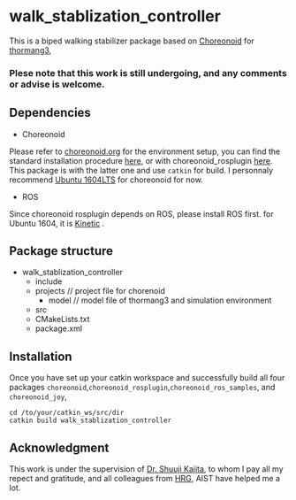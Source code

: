 # walk_stablization_controller
This is a biped walking stabilizer package based on [Choreonoid](https://github.com/s-nakaoka/choreonoid) for [thormang3](http://www.robotis.us/thormang3/), 

### **Plese note that this work is still undergoing, and any comments or advise is welcome.**

## Dependencies


* Choreonoid

Please refer to [choreonoid.org](https://choreonoid.org/en/) for the environment setup, you can find the standard installation procedure [here](https://choreonoid.org/en/manuals/latest/install/install.html), or with choreonoid_rosplugin [here](https://choreonoid.org/en/manuals/latest/wrs2018/teleoperation-ros.html). This package is with the latter one and use `catkin` for build. I personnaly recommend [Ubuntu 1604LTS](http://releases.ubuntu.com/16.04/) for choreonoid for now.

* ROS

Since choreonoid rosplugin depends on ROS, please install ROS first. 
 for Ubuntu 1604, it is [Kinetic](http://wiki.ros.org/kinetic/Installation) .


## Package structure

*  walk_stablization_controller
    * include
    * projects      // project file for chorenoid 
      * model      // model file of thormang3 and simulation environment
    * src
    * CMakeLists.txt
    * package.xml

## Installation

Once you have set up your catkin workspace and successfully build all four packages `choreonoid`,`choreonoid_rosplugin`,`choreonoid_ros_samples`, and `choreonoid_joy`,

  ```
  cd /to/your/catkin_ws/src/dir
  catkin build walk_stablization_controller
  ```

## Acknowledgment

This work is under the supervision of [Dr. Shuuji Kajita](https://staff.aist.go.jp/s.kajita/index-e.html), to whom I pay all my repect and gratitude, and all colleagues from [HRG](https://unit.aist.go.jp/is/humanoid/index.html), AIST have helped me a lot.